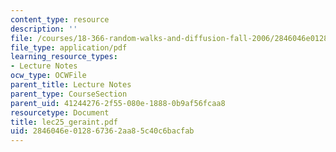 ```yaml
---
content_type: resource
description: ''
file: /courses/18-366-random-walks-and-diffusion-fall-2006/2846046e012867362aa85c40c6bacfab_lec25_geraint.pdf
file_type: application/pdf
learning_resource_types:
- Lecture Notes
ocw_type: OCWFile
parent_title: Lecture Notes
parent_type: CourseSection
parent_uid: 41244276-2f55-080e-1888-0b9af56fcaa8
resourcetype: Document
title: lec25_geraint.pdf
uid: 2846046e-0128-6736-2aa8-5c40c6bacfab
---
```

